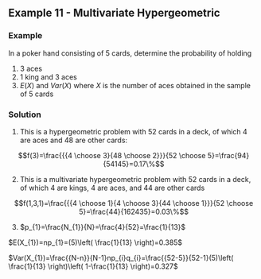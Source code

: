 ## Example 11 - Multivariate Hypergeometric

### Example

In a poker hand consisting of 5 cards, determine the probability of holding
1) 3 aces
2) 1 king and 3 aces
3) $E(X)$ and $Var(X)$ where $X$ is the number of aces obtained in the sample of 5 cards

### Solution

1) This is a hypergeometric problem with 52 cards in a deck, of which 4 are aces and 48 are other cards: 

$$f(3)=\frac{{{4 \choose 3}{48 \choose 2}}}{52 \choose 5}=\frac{94}{54145}=0.17\%$$

2) This is a multivariate hypergeometric problem with 52 cards in a deck, of which 4 are kings, 4 are aces, and 44 are other cards

$$f(1,3,1)=\frac{{{4 \choose 1}{4 \choose 3}{44 \choose 1}}}{52 \choose 5}=\frac{44}{162435}=0.03\%$$

3) $p_{1}=\frac{N_{1}}{N}=\frac{4}{52}=\frac{1}{13}$

$E(X_{1})=np_{1}=(5)\left( \frac{1}{13} \right)=0.385$

$Var(X_{1})=\frac{{N-n}}{N-1}np_{i}q_{i}=\frac{{52-5}}{52-1}(5)\left( \frac{1}{13} \right)\left( 1-\frac{1}{13} \right)=0.327$


